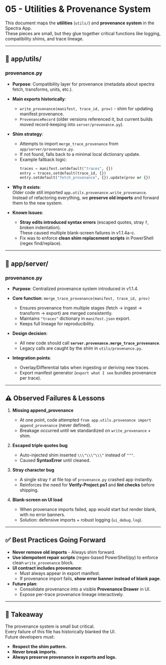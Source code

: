 # 05 - Utilities & Provenance System

This document maps the **utilities** (`utils/`) and **provenance system** in the Spectra App.  
These pieces are small, but they glue together critical functions like logging, compatibility shims, and trace lineage.

---

## 📂 app/utils/

### provenance.py
- **Purpose**: Compatibility layer for provenance (metadata about spectra fetch, transforms, units, etc.).
- **Main exports historically**:
  - `write_provenance(manifest, trace_id, prov)` - shim for updating manifest provenance.
  - `ProvenanceRecord` (older versions referenced it, but current builds moved record-keeping into `server/provenance.py`).
- **Shim strategy**:
  - Attempts to import `merge_trace_provenance` from `app/server/provenance.py`.
  - If not found, falls back to a minimal local dictionary update.
  - Example fallback logic:
    ```python
    traces = manifest.setdefault("traces", {})
    entry = traces.setdefault(trace_id, {})
    entry.setdefault("fetch_provenance", {}).update(prov or {})
    ```
- **Why it exists**:  
  Older code still imported `app.utils.provenance.write_provenance`.  
  Instead of refactoring everything, we **preserve old imports** and forward them to the new system.

- **Known Issues**:
  - **Stray edits introduced syntax errors** (escaped quotes, stray `f`, broken indentation).  
    These caused multiple blank-screen failures in v1.1.4a-c.
  - Fix was to enforce **clean shim replacement scripts** in PowerShell (regex find/replace).

---

## 📂 app/server/

### provenance.py
- **Purpose**: Centralized provenance system introduced in v1.1.4.
- **Core function**: `merge_trace_provenance(manifest, trace_id, prov)`
  - Ensures provenance from multiple stages (fetch -> ingest -> transform -> export) are merged consistently.
  - Maintains `"traces"` dictionary in `manifest.json` export.
  - Keeps full lineage for reproducibility.

- **Design decision**:
  - All new code should call **`server.provenance.merge_trace_provenance`**.
  - Legacy calls are caught by the shim in `utils/provenance.py`.

- **Integration points**:
  - Overlay/Differential tabs when ingesting or deriving new traces.
  - Export manifest generator (`export what I see` bundles provenance per trace).

---

## ⚠️ Observed Failures & Lessons

1. **Missing append_provenance**  
   - At one point, code attempted `from app.utils.provenance import append_provenance` (never defined).  
   - Breakage occurred until we standardized on `write_provenance` + shim.

2. **Escaped triple quotes bug**  
   - Auto-injected shim inserted `\\\"\\\"\\\"` instead of `"""`.  
   - Caused **SyntaxError** until cleaned.

3. **Stray character bug**  
   - A single stray `f` at file top of `provenance.py` crashed app instantly.  
   - Reinforces the need for **Verify-Project.ps1** and **lint checks** before shipping.

4. **Blank-screen on UI load**  
   - When provenance imports failed, app would start but render blank, with no error banners.  
   - Solution: defensive imports + robust logging (`ui_debug.log`).

---

## ✅ Best Practices Going Forward

- **Never remove old imports** - Always shim forward.
- **Use idempotent repair scripts** (regex-based PowerShell/py) to enforce clean `write_provenance` block.
- **UI contract includes provenance**:
  - Must always appear in export manifest.
  - If provenance import fails, **show error banner instead of blank page**.
- **Future plan**:  
  - Consolidate provenance into a visible **Provenance Drawer** in UI.  
  - Expose per-trace provenance lineage interactively.

---

## 🔑 Takeaway

The provenance system is small but critical.  
Every failure of this file has historically blanked the UI.  
Future developers must:
- **Respect the shim pattern.**
- **Never break imports.**
- **Always preserve provenance in exports and logs.**
